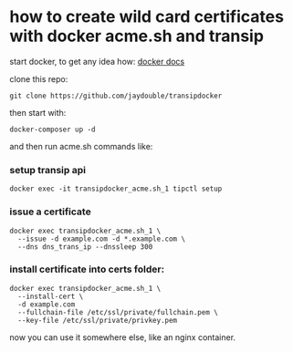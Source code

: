 # how to create wild card certificates with docker acme.sh and transip

start docker, to get any idea how: [docker docs](https://docs.docker.com/install)

clone this repo:
```
git clone https://github.com/jaydouble/transipdocker
```

then start with:
``` 
docker-composer up -d
```

and then run acme.sh commands like:
### setup transip api
```
docker exec -it transipdocker_acme.sh_1 tipctl setup
```
### issue a certificate
```
docker exec transipdocker_acme.sh_1 \
  --issue -d example.com -d *.example.com \
  --dns dns_trans_ip --dnssleep 300
```
### install certificate into certs folder:
```
docker exec transipdocker_acme.sh_1 \
  --install-cert \
  -d example.com
  --fullchain-file /etc/ssl/private/fullchain.pem \
  --key-file /etc/ssl/private/privkey.pem
```
now you can use it somewhere else, like an nginx container.
